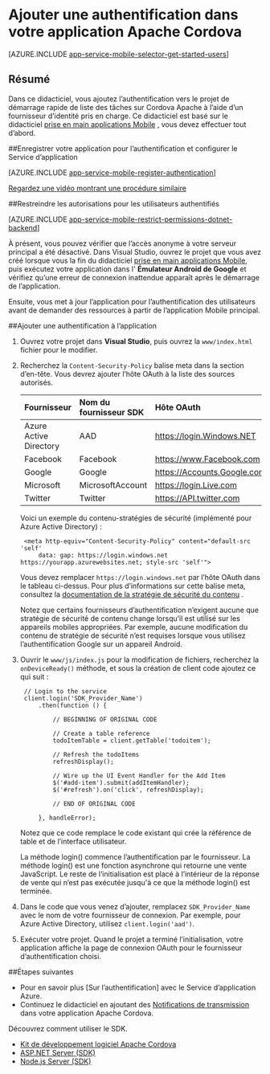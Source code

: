 <properties
    pageTitle="Ajouter une authentification sur Cordova Apache avec les applications Mobile | Service application Azure"
    description="Découvrez comment utiliser les applications Mobile dans le Service d’application Azure pour authentifier les utilisateurs de votre application Cordova Apache via un grand nombre de fournisseurs d’identité, y compris Google, Facebook, Twitter et Microsoft."
    services="app-service\mobile"
    documentationCenter="javascript"
    authors="adrianhall"
    manager="erikre"
    editor=""/>

<tags
    ms.service="app-service-mobile"
    ms.workload="na"
    ms.tgt_pltfrm="mobile-html"
    ms.devlang="javascript"
    ms.topic="article"
    ms.date="10/01/2016"
    ms.author="adrianha"/>

# <a name="add-authentication-to-your-apache-cordova-app"></a>Ajouter une authentification dans votre application Apache Cordova

[AZURE.INCLUDE [app-service-mobile-selector-get-started-users](../../includes/app-service-mobile-selector-get-started-users.md)]
    
## <a name="summary"></a>Résumé

Dans ce didacticiel, vous ajoutez l’authentification vers le projet de démarrage rapide de liste des tâches sur Cordova Apache à l’aide d’un fournisseur d’identité pris en charge. Ce didacticiel est basé sur le didacticiel [prise en main applications Mobile] , vous devez effectuer tout d’abord.

##<a name="register"></a>Enregistrer votre application pour l’authentification et configurer le Service d’application

[AZURE.INCLUDE [app-service-mobile-register-authentication](../../includes/app-service-mobile-register-authentication.md)]

[Regardez une vidéo montrant une procédure similaire](https://channel9.msdn.com/series/Azure-connected-services-with-Cordova/Azure-connected-services-task-8-Azure-authentication)

##<a name="permissions"></a>Restreindre les autorisations pour les utilisateurs authentifiés

[AZURE.INCLUDE [app-service-mobile-restrict-permissions-dotnet-backend](../../includes/app-service-mobile-restrict-permissions-dotnet-backend.md)]

À présent, vous pouvez vérifier que l’accès anonyme à votre serveur principal a été désactivé. Dans Visual Studio, ouvrez le projet que vous avez créé lorsque vous la fin du didacticiel [prise en main applications Mobile], puis exécutez votre application dans l' **Émulateur Android de Google** et vérifiez qu’une erreur de connexion inattendue apparaît après le démarrage de l’application.

Ensuite, vous met à jour l’application pour l’authentification des utilisateurs avant de demander des ressources à partir de l’application Mobile principal.

##<a name="add-authentication"></a>Ajouter une authentification à l’application

1. Ouvrez votre projet dans **Visual Studio**, puis ouvrez la `www/index.html` fichier pour le modifier.

2. Recherchez la `Content-Security-Policy` balise meta dans la section d’en-tête.  Vous devrez ajouter l’hôte OAuth à la liste des sources autorisés.

  	| Fournisseur               | Nom du fournisseur SDK | Hôte OAuth                  |
  	| :--------------------- | :---------------- | :-------------------------- |
  	| Azure Active Directory | AAD               | https://login.Windows.NET   |
  	| Facebook               | Facebook          | https://www.Facebook.com    |
  	| Google                 | Google            | https://Accounts.Google.com |
  	| Microsoft              | MicrosoftAccount  | https://login.Live.com      |
  	| Twitter                | Twitter           | https://API.twitter.com     |

    Voici un exemple du contenu-stratégies de sécurité (implémenté pour Azure Active Directory) :

        <meta http-equiv="Content-Security-Policy" content="default-src 'self'
            data: gap: https://login.windows.net https://yourapp.azurewebsites.net; style-src 'self'">

    Vous devez remplacer `https://login.windows.net` par l’hôte OAuth dans le tableau ci-dessus.  Pour plus d’informations sur cette balise meta, consultez la [documentation de la stratégie de sécurité du contenu] .

    Notez que certains fournisseurs d’authentification n’exigent aucune que stratégie de sécurité de contenu change lorsqu’il est utilisé sur les appareils mobiles appropriées.  Par exemple, aucune modification du contenu de stratégie de sécurité n’est requises lorsque vous utilisez l’authentification Google sur un appareil Android.

3. Ouvrir le `www/js/index.js` pour la modification de fichiers, recherchez la `onDeviceReady()` méthode, et sous la création de client code ajoutez ce qui suit :

        // Login to the service
        client.login('SDK_Provider_Name')
            .then(function () {

                // BEGINNING OF ORIGINAL CODE

                // Create a table reference
                todoItemTable = client.getTable('todoitem');

                // Refresh the todoItems
                refreshDisplay();

                // Wire up the UI Event Handler for the Add Item
                $('#add-item').submit(addItemHandler);
                $('#refresh').on('click', refreshDisplay);

                // END OF ORIGINAL CODE

            }, handleError);

    Notez que ce code remplace le code existant qui crée la référence de table et de l’interface utilisateur.

    La méthode login() commence l’authentification par le fournisseur. La méthode login() est une fonction asynchrone qui retourne une vente JavaScript.  Le reste de l’initialisation est placé à l’intérieur de la réponse de vente qui n’est pas exécutée jusqu'à ce que la méthode login() est terminée.

4. Dans le code que vous venez d’ajouter, remplacez `SDK_Provider_Name` avec le nom de votre fournisseur de connexion. Par exemple, pour Azure Active Directory, utilisez `client.login('aad')`.

4. Exécuter votre projet.  Quand le projet a terminé l’initialisation, votre application affiche la page de connexion OAuth pour le fournisseur d’authentification choisi.

##<a name="next-steps"></a>Étapes suivantes

* Pour en savoir plus [Sur l’authentification] avec le Service d’application Azure.
* Continuez le didacticiel en ajoutant des [Notifications de transmission] dans votre application Apache Cordova.

Découvrez comment utiliser le SDK.

* [Kit de développement logiciel Apache Cordova]
* [ASP.NET Server (SDK)]
* [Node.js Server (SDK)]

<!-- URLs. -->
[Prise en main applications Mobile]: app-service-mobile-cordova-get-started.md
[Documentation de la stratégie de sécurité du contenu]: https://cordova.apache.org/docs/en/latest/guide/appdev/whitelist/index.html
[Notifications de transmission]: app-service-mobile-cordova-get-started-push.md
[À propos de l’authentification]: app-service-mobile-auth.md
[Kit de développement logiciel Apache Cordova]: app-service-mobile-cordova-how-to-use-client-library.md 
[ASP.NET Server (SDK)]: app-service-mobile-dotnet-backend-how-to-use-server-sdk.md
[Node.js Server (SDK)]: app-service-mobile-node-backend-how-to-use-server-sdk.md
